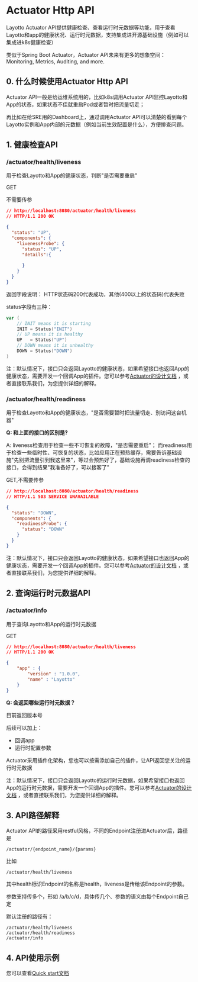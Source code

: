 # Actuator Http API

Layotto Actuator API提供健康检查、查看运行时元数据等功能，用于查看Layotto和app的健康状况、运行时元数据，支持集成进开源基础设施（例如可以集成进k8s健康检查）

类似于Spring Boot Actuator，Actuator API未来有更多的想象空间：Monitoring, Metrics, Auditing, and more.
## 0. 什么时候使用Actuator Http API
Actuator API一般是给运维系统用的，比如k8s调用Actuator API监控Layotto和App的状态，如果状态不佳就重启Pod或者暂时把流量切走；

再比如在给SRE用的Dashboard上，通过调用Actuator API可以清楚的看到每个Layotto实例和App内部的元数据（例如当前生效配置是什么），方便排查问题。

## 1. 健康检查API
### /actuator/health/liveness

用于检查Layotto和App的健康状态，判断"是否需要重启"

GET

不需要传参

```json
// http://localhost:8080/actuator/health/liveness
// HTTP/1.1 200 OK

{
  "status": "UP",
  "components": {
    "livenessProbe": {
      "status": "UP",
      "details":{
				 
      }
    }
  }
}
```

返回字段说明：
HTTP状态码200代表成功，其他(400以上的状态码)代表失败

status字段有三种：

```go
var (
	// INIT means it is starting
	INIT = Status("INIT")
	// UP means it is healthy
	UP   = Status("UP")
	// DOWN means it is unhealthy
	DOWN = Status("DOWN")
)
```

注：默认情况下，接口只会返回Layotto的健康状态，如果希望接口也返回App的健康状态，需要开发一个回调App的插件。您可以参考[Actuator的设计文档](zh/design/actuator/actuator-design-doc.md) ，或者直接联系我们，为您提供详细的解释。

### /actuator/health/readiness

用于检查Layotto和App的健康状态，"是否需要暂时把流量切走、别访问这台机器"

**Q: 和上面的接口的区别是?**

A: liveness检查用于检查一些不可恢复的故障，"是否需要重启"；
而readiness用于检查一些临时性、可恢复的状态，比如应用正在预热缓存，需要告诉基础设施"先别把流量引到我这里来"，等过会预热好了，基础设施再调readiness检查的接口，会得到结果"我准备好了，可以接客了"

GET,不需要传参

```json
// http://localhost:8080/actuator/health/readiness
// HTTP/1.1 503 SERVICE UNAVAILABLE

{
  "status": "DOWN",
  "components": {
    "readinessProbe": {
      "status": "DOWN"
    }
  }
}
```

注：默认情况下，接口只会返回Layotto的健康状态，如果希望接口也返回App的健康状态，需要开发一个回调App的插件。您可以参考[Actuator的设计文档](zh/design/actuator/actuator-design-doc.md) ，或者直接联系我们，为您提供详细的解释。

## 2. 查询运行时元数据API

### /actuator/info
用于查询Layotto和App的运行时元数据

GET

```json
// http://localhost:8080/actuator/health/liveness
// HTTP/1.1 200 OK

{
    "app" : {
        "version" : "1.0.0",
        "name" : "Layotto"
    }
}
```

**Q: 会返回哪些运行时元数据？**

目前返回版本号

后续可以加上：

- 回调app
- 运行时配置参数

Actuator采用插件化架构，您也可以按需添加自己的插件，让API返回您关注的运行时元数据

注：默认情况下，接口只会返回Layotto的运行时元数据，如果希望接口也返回App的运行时元数据，需要开发一个回调App的插件。您可以参考[Actuator的设计文档](zh/design/actuator/actuator-design-doc.md) ，或者直接联系我们，为您提供详细的解释。

## 3. API路径解释

Actuator API的路径采用restful风格，不同的Endpoint注册进Actuator后，路径是

```
/actuator/{endpoint_name}/{params}  
```

比如

```
/actuator/health/liveness
```

其中health标识Endpoint的名称是health，liveness是传给该Endpoint的参数。

参数支持传多个，形如 /a/b/c/d，具体传几个、参数的语义由每个Endpoint自己定


默认注册的路径有：

```
/actuator/health/liveness
/actuator/health/readiness
/actuator/info
```

## 4. API使用示例
您可以查看[Quick start文档](zh/start/actuator/start.md)
